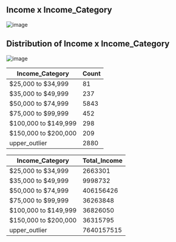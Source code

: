 ## Income x Income_Category

![image](https://github.com/user-attachments/assets/bb63a475-88b5-4f53-987f-610b2e3f2eb0)

## Distribution of Income x Income_Category

![image](https://github.com/user-attachments/assets/4076d2b5-f8cb-48a1-8329-246959106199)

| Income_Category      |   Count  |
|----------------------|------|
| $25,000 to $34,999   |  81  |
| $35,000 to $49,999   |  237 |
| $50,000 to $74,999   | 5843 |
| $75,000 to $99,999   |  452 |
| $100,000 to $149,999 |  298 |
| $150,000 to $200,000 |  209 |
| upper_outlier        | 2880 |


| Income_Category        | Total_Income |
|-------------------------|----------------|
| $25,000 to $34,999     | 2663301        |
| $35,000 to $49,999     | 9998732        |
| $50,000 to $74,999     | 406156426      |
| $75,000 to $99,999     | 36263848       |
| $100,000 to $149,999   | 36826050       |
| $150,000 to $200,000   | 36315795       |
| upper_outlier          | 7640157515     |
